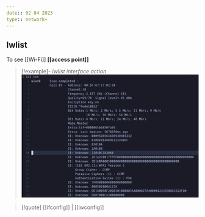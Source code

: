 ```yaml
---
date:: 02 04 2023
type:: network+
---
```

## Iwlist
To see  [[Wi-Fi]] **[[access point]]**  
>[!example]- *iwlist interface action*
>![IwlistCOnfig_visual.png](/static/IwlistCOnfig_visual.png)



>[!quote] [[ifconfig]] | [[iwconfig]]